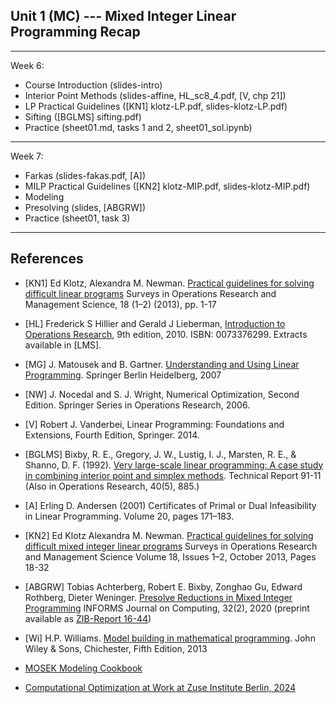 ## Unit 1 (MC) --- Mixed Integer Linear Programming Recap

***
Week 6:
- Course Introduction (slides-intro)
- Interior Point Methods (slides-affine, HL_sc8_4.pdf, [V, chp 21])
- LP Practical Guidelines ([KN1] klotz-LP.pdf, slides-klotz-LP.pdf)
- Sifting ([BGLMS] sifting.pdf)
- Practice (sheet01.md, tasks 1 and 2, sheet01_sol.ipynb)
***

Week 7:
- Farkas (slides-fakas.pdf, [A])
- MILP Practical Guidelines ([KN2] klotz-MIP.pdf, slides-klotz-MIP.pdf)
- Modeling 
- Presolving (slides, [ABGRW])
- Practice (sheet01, task 3) 
***

## References

- [KN1] Ed Klotz, Alexandra M. Newman. [Practical guidelines for solving
  difficult linear
  programs](https://doi.org/10.1016/j.sorms.2012.11.001) Surveys in
  Operations Research and Management Science, 18 (1–2) (2013), pp. 1-17

- [HL] Frederick S Hillier and Gerald J Lieberman, [Introduction to
  Operations
  Research](http://highered.mcgraw-hill.com/sites/0073376299/information_center_view0/),
  9th edition, 2010. ISBN: 0073376299. Extracts available in [LMS].

- [MG] J. Matousek and
  B. Gartner. [Understanding and Using Linear Programming](http://dx.doi.org/10.1007/978-3-540-30717-4). Springer
  Berlin Heidelberg, 2007

- [NW] J. Nocedal and S. J. Wright, Numerical Optimization, Second Edition. Springer Series in Operations Research, 2006.

- [V] Robert J. Vanderbei, Linear Programming: Foundations and Extensions, Fourth Edition, Springer. 2014.

- [BGLMS] Bixby, R. E., Gregory, J. W., Lustig, I. J., Marsten, R. E.,
  & Shanno, D. F. (1992). [Very large-scale linear programming: A case
  study in combining interior point and simplex
  methods](https://scholarship.rice.edu/bitstream/handle/1911/101715/TR91-11.pdf). Technical
  Report 91-11 (Also in Operations Research, 40(5), 885.)

- [A] Erling D. Andersen (2001) Certificates of Primal or Dual Infeasibility in Linear
  Programming. Volume 20, pages 171–183.

- [KN2] Ed Klotz Alexandra M. Newman. [Practical guidelines for solving
  difficult mixed integer linear
  programs](https://doi.org/10.1016/j.sorms.2012.12.001) Surveys in
  Operations Research and Management Science Volume 18, Issues 1–2,
  October 2013, Pages 18-32

- [ABGRW] Tobias Achterberg, Robert E. Bixby, Zonghao Gu, Edward
  Rothberg, Dieter Weninger. [Presolve Reductions in Mixed Integer
  Programming](https://doi.org/10.1287/ijoc.2018.0857)
  INFORMS Journal on Computing, 32(2), 2020 (preprint available as
  [ZIB-Report
  16-44](https://opus4.kobv.de/opus4-zib/frontdoor/index/index/docId/6037))
 
- [Wi] H.P. Williams. [Model building in mathematical
  programming](http://site.ebrary.com.proxy1-bib.sdu.dk:2048/lib/sdub/detail.action?docID=10657847). John
  Wiley & Sons, Chichester, Fifth Edition, 2013

- [MOSEK Modeling Cookbook](https://docs.mosek.com/modeling-cookbook/index.html)

- [Computational Optimization at Work at Zuse Institute Berlin, 2024](https://co-at-work.zib.de/#schedule)


